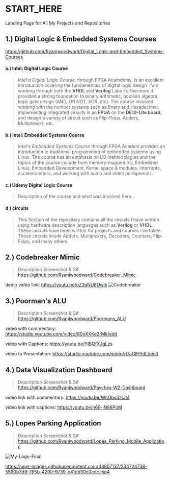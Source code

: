 # START_HERE
Landing Page for All My Projects and Repositories

## 1.) Digital Logic & Embedded Systems Courses
 https://github.com/Ryanjwoodward/Digital_Logic-and-Embedded_Systems-Courses
  
####  a.) Intel: Digital Logic Course
    
> _Intel'a Digital Logic Course_, through FPGA Acamdemy, is an excellent introduction covering the fundamentals of digital logic design. I'am working through both the **VHDL** and **Verilog** Labs Furthermore it provided a strong foundation to binary arithmetic, boolean algebra, logic gate design (AND, OR NOT, XOR, etc). The course involved working with the number systems such as Bnary and Hexadecimal, implementing integrated cirsuits in an **FPGA** on the **DE10-Lite board**, and  design a variety of circuit such as Flip-Flops, Adders, Multiplexers, etc. 

      
####  b.) Intel: Embedded Systems Course
>_Intel's Embedded Systems Course_ through FPGA Academ provides an introduction to traditional programming of embedded systems using Linux. The course has an emphasis on I/O mehtodologies and the topics of the course include from memory-mapped I/O, Embedded Linux, Embedded Development, Kernel space & modules, interrupts, accelerometers, and working with audio and video perhipherals.

#### c.) Udemy Digital Logic Course
> Description of the course and what was involved here...
 
####  d.) circuits
> This Section of the repository contains all the circuits I have written using hardware description languages such as **Verilog** or **VHDL**. These circuits have been written for projects and courses i've taken. These circuits inlude Adders, Multiplexers, Decoders, Counters, Flip-Flops, and many others.
   
## 2.) Codebreaker Mimic 
> Description
> Screenshot & Gif
https://github.com/Ryanjwoodward/Codebreaker_Mimic

demo video link: https://youtu.be/oZ3qNU8Owik
![Codebreaker](https://user-images.githubusercontent.com/48807137/234725641-3a583031-16dc-4010-8174-79c3402e56fb.gif)


  
## 3.) Poorman's ALU
> Description
> Screenshot & Gif
https://github.com/Ryanjwoodward/Poormans_ALU

video with commentary: https://studio.youtube.com/video/80nXXKe2rMk/edit

video with Captions: https://youtu.be/YIBQfXJgLzs

video to Presentation: https://studio.youtube.com/video/rl7aGIHYdLI/edit

## 4.) Data Visualization Dashboard
> Description
> Screenshot & Gif
https://github.com/Ryanjwoodward/Paychex-W2-Dashboard

video link with commentary: https://youtu.be/WhGbs3zrJt4

video link with captions: https://youtu.be/n69-jN86PoM

## 5.) Lopes Parking Application
> Description
> Screenshot & Gif
https://github.com/Ryanjwoodward/Lopes_Parking_Mobile_Application


![My-Logo-Final](https://user-images.githubusercontent.com/48807137/234431823-62b87718-771b-4978-8646-23dc4a23723a.png)


https://user-images.githubusercontent.com/48807137/234724738-5590b3d9-765b-4200-9739-c41db30c0cdc.mp4





